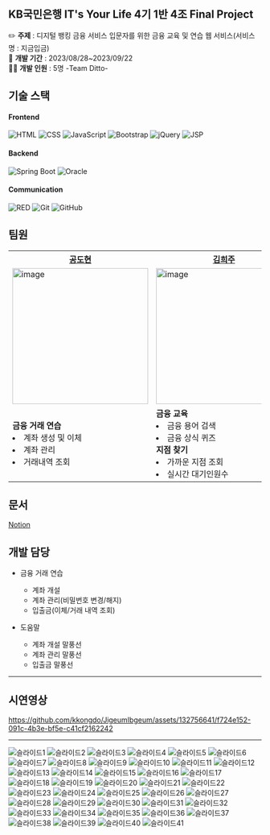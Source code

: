 ## KB국민은행 IT's Your Life 4기 1반 4조 Final Project

✏️ **주제** : 디지털 뱅킹 금융 서비스 입문자를 위한 금융 교육 및 연습 웹 서비스(서비스 명 : 지금입금)<br>
📆 **개발 기간** : 2023/08/28~2023/09/22<br>
👨‍💻 **개발 인원** : 5명 -Team Ditto- <br>

## 기술 스택
#### Frontend
<p>
  <img alt="HTML" src="https://img.shields.io/badge/HTML-E34F26.svg?&style=for-the-badge&logo=HTML5&logoColor=white"/>
  <img alt="CSS" src="https://img.shields.io/badge/CSS-1572B6.svg?&style=for-the-badge&logo=CSS3&logoColor=white"/>
  <img alt="JavaScript" src="https://img.shields.io/badge/JAVASCRIPT-F7DF1E.svg?&style=for-the-badge&logo=JavaScript&logoColor=white"/>
  <img alt="Bootstrap" src="https://img.shields.io/badge/BOOTSTRAP-7952B3.svg?&style=for-the-badge&logo=Bootstrap&logoColor=white"/>
  <img alt="jQuery" src="https://img.shields.io/badge/JQUERY-0769AD.svg?&style=for-the-badge&logo=jQuery&logoColor=white"/>
  <img alt="JSP" src="https://img.shields.io/badge/JSP-007396.svg?&style=for-the-badge&logo=Java&logoColor=white"/>
</p>

#### Backend
<p>
  <img alt="Spring Boot" src="https://img.shields.io/badge/SPRING%20BOOT-6DB33F.svg?&style=for-the-badge&logo=Spring&logoColor=white"/>
  <img alt="Oracle" src="https://img.shields.io/badge/ORACLE-F80000.svg?&style=for-the-badge&logo=Oracle&logoColor=white"/>
</p>

#### Communication
<p>
  <img alt="RED" src ="https://img.shields.io/badge/Notion-000000.svg?&style=for-the-badge&logo=Notion&logoColor=white"/>
  <img alt="Git" src="https://img.shields.io/badge/git-E6484F.svg?style=for-the-badge&logo=git&logoColor=white"/>
  <img alt="GitHub" src="https://img.shields.io/badge/github-%23121011.svg?style=for-the-badge&logo=github&logoColor=white"/>
</p>

## 팀원
<table>
  <tbody>
    <tr>
      <th><a href="https://github.com/kkongdo">공도현</th>
      <th><a href="https://github.com/hejoo345">김희주</th>
      <th><a href="https://github.com/dayoonn">남다윤</th>
      <th><a href="https://github.com/SuHyeon2Park">박수현</th>
      <th><a href="https://github.com/syc98syc">신윤철</th>
    </tr>
    <tr>
      <td><img width="270" alt="image" src="https://github.com/syc98syc/KB04_TeamProject/assets/67685741/02986a1c-2bee-45e7-80cb-9c1d9655873f"></td>
      <td><img width="270" alt="image" src="https://github.com/syc98syc/KB04_TeamProject/assets/67685741/04d334cd-ec3a-4db0-a0ef-241cac14fc4d"></td>
      <td><img width="270" alt="image" src="https://github.com/syc98syc/KB04_TeamProject/assets/67685741/3536617d-ba20-4b60-81d8-b450d574a3fd"></td>
      <td><img width="270" alt="image" src="https://github.com/syc98syc/KB04_TeamProject/assets/67685741/0fb97765-847c-4d09-a967-9a3804d48426"></td>
      <td><img width="270" alt="image" src="https://github.com/syc98syc/KB04_TeamProject/assets/67685741/d0c44b7d-d9fd-4095-8e87-af778f3561b2"></td>
    </tr>
    <tr>
      <td><b>금융 거래 연습</b><li>계좌 생성 및 이체<li>계좌 관리<li>거래내역 조회</td>
      <td><b>금융 교육</b><li>금융 용어 검색<li>금융 상식 퀴즈</li><b>지점 찾기</b><li>가까운 지점 조회<li>실시간 대기인원수</td>
      <td><b>금융 거래 연습</b><li>카드 발급 및 조회<li>카드 관리<li>인증서 발급</li></td>
      <td><b>회원관리</b><li>회원가입 및 관리<li>로그인, 로그아웃</li><b>포인트</b><li>조회, 적립, 전환</li></td>
      <td><b>커뮤니티</b><li>게시물 등록 및 관리<li>댓글 등록 및 관리</td>
    </tr>
  </tbody>
</table>

## 문서
[Notion](https://www.notion.so/KB-Final-Project-72b4c0259d1e44408974dd7190357d7a)

## 개발 담당
  * 금융 거래 연습
    * 계좌 개설
    * 계좌 관리(비밀번호 변경/해지)
    * 입출금(이체/거래 내역 조회)
      
  * 도움말
    * 계좌 개설 말풍선
    * 계좌 관리 말풍선
    * 입출금 말풍선
---
## 시연영상

https://github.com/kkongdo/JigeumIbgeum/assets/132756641/f724e152-091c-4b3e-bf5e-c41cf2162242

---
![슬라이드1](https://github.com/kkongdo/JigeumIbgeum/assets/132756641/cbe16121-82ba-445b-bb69-b1fa8b4b661c)
![슬라이드2](https://github.com/kkongdo/JigeumIbgeum/assets/132756641/98bbaac4-136b-4d52-adb6-92610b99a0d3)
![슬라이드3](https://github.com/kkongdo/JigeumIbgeum/assets/132756641/3d93f46a-f489-4e5c-ba2b-c29512970990)
![슬라이드4](https://github.com/kkongdo/JigeumIbgeum/assets/132756641/bd859005-70a4-4adc-b27d-fd856d7e91c0)
![슬라이드5](https://github.com/kkongdo/JigeumIbgeum/assets/132756641/7513270c-2de3-486c-bc6a-f056cce07800)
![슬라이드6](https://github.com/kkongdo/JigeumIbgeum/assets/132756641/0aa2d0a3-3a15-45a9-8890-ab4463c31d8b)
![슬라이드7](https://github.com/kkongdo/JigeumIbgeum/assets/132756641/b5a22af0-a9f9-441e-87c9-381cc9c8e2e7)
![슬라이드8](https://github.com/kkongdo/JigeumIbgeum/assets/132756641/c623d58a-eb7a-4ac7-ae63-0e8c305d117f)
![슬라이드9](https://github.com/kkongdo/JigeumIbgeum/assets/132756641/d6931784-4f3b-4594-b3ff-6e7cc8e8948f)
![슬라이드10](https://github.com/kkongdo/JigeumIbgeum/assets/132756641/0057aed8-459c-45f3-97f2-7ecf64f09f65)
![슬라이드11](https://github.com/kkongdo/JigeumIbgeum/assets/132756641/5a6bb1e0-4ef9-4c2c-a417-1019d528fb22)
![슬라이드12](https://github.com/kkongdo/JigeumIbgeum/assets/132756641/b5385b6d-43b4-4bea-b3b0-bdf63775767d)
![슬라이드13](https://github.com/kkongdo/JigeumIbgeum/assets/132756641/6a18323b-d5da-46a7-a230-aa836cf19c3d)
![슬라이드14](https://github.com/kkongdo/JigeumIbgeum/assets/132756641/d2649b3c-5041-4983-9a9a-6c4f3eea9352)
![슬라이드15](https://github.com/kkongdo/JigeumIbgeum/assets/132756641/5f160378-47ef-40c6-b087-45ad77816ca0)
![슬라이드16](https://github.com/kkongdo/JigeumIbgeum/assets/132756641/1a55686f-248d-46d8-9b67-561df18124c8)
![슬라이드17](https://github.com/kkongdo/JigeumIbgeum/assets/132756641/e9dcf4a0-cb67-4f73-bdac-91bf0f53cbe1)
![슬라이드18](https://github.com/kkongdo/JigeumIbgeum/assets/132756641/e322aa47-7653-4656-9972-33e59dae6311)
![슬라이드19](https://github.com/kkongdo/JigeumIbgeum/assets/132756641/1b1c7c8d-fe7e-4a98-a6a2-4fdd597e1100)
![슬라이드20](https://github.com/kkongdo/JigeumIbgeum/assets/132756641/d86404ca-4f06-49bf-84cd-45b23d4d4741)
![슬라이드21](https://github.com/kkongdo/JigeumIbgeum/assets/132756641/2bf552a7-38e3-40c6-a0a3-ba5d12c4a95c)
![슬라이드22](https://github.com/kkongdo/JigeumIbgeum/assets/132756641/e00159e0-77bf-42e4-8fd0-6723a11e48a4)
![슬라이드23](https://github.com/kkongdo/JigeumIbgeum/assets/132756641/4603e772-4ca1-4042-b197-0c924fdb98d0)
![슬라이드24](https://github.com/kkongdo/JigeumIbgeum/assets/132756641/34c0824a-c9eb-4ae2-a35c-8f86791cab60)
![슬라이드25](https://github.com/kkongdo/JigeumIbgeum/assets/132756641/9951112d-8f00-4dd3-8f43-41a3e506ae42)
![슬라이드26](https://github.com/kkongdo/JigeumIbgeum/assets/132756641/9ca5a06b-59b0-4004-ae65-8abc3adb4546)
![슬라이드27](https://github.com/kkongdo/JigeumIbgeum/assets/132756641/ce082225-4e3e-4b7d-aa22-da7a8148fb72)
![슬라이드28](https://github.com/kkongdo/JigeumIbgeum/assets/132756641/6c19cb62-36f6-4d75-bb36-0551c2bf06fb)
![슬라이드29](https://github.com/kkongdo/JigeumIbgeum/assets/132756641/6250f92a-70ac-4f89-a164-ecf8b52c4fd9)
![슬라이드30](https://github.com/kkongdo/JigeumIbgeum/assets/132756641/60b9771c-77ac-4143-8ac0-7441a9bf9cd0)
![슬라이드31](https://github.com/kkongdo/JigeumIbgeum/assets/132756641/c4772265-ad51-44dd-84c4-56c8c057000a)
![슬라이드32](https://github.com/kkongdo/JigeumIbgeum/assets/132756641/6a128e86-fc59-407a-bd41-5ba4d7eac48e)
![슬라이드33](https://github.com/kkongdo/JigeumIbgeum/assets/132756641/880d9d00-dacf-4289-b9eb-e5f7fed91645)
![슬라이드34](https://github.com/kkongdo/JigeumIbgeum/assets/132756641/d737bd35-8ba8-4802-8e21-44fa03031a59)
![슬라이드35](https://github.com/kkongdo/JigeumIbgeum/assets/132756641/0e82df0d-6bd3-4c9c-a533-e543209d8796)
![슬라이드36](https://github.com/kkongdo/JigeumIbgeum/assets/132756641/3a59af5e-42be-4fcd-8209-ffb7e19d082d)
![슬라이드37](https://github.com/kkongdo/JigeumIbgeum/assets/132756641/72d5472d-1395-4c1c-9cc3-7f7f3adff7f3)
![슬라이드38](https://github.com/kkongdo/JigeumIbgeum/assets/132756641/c8a60c68-0553-456c-9ec4-d2d99b0f51b9)
![슬라이드39](https://github.com/kkongdo/JigeumIbgeum/assets/132756641/6a818cf7-8a78-4db3-81dd-2e9fb478c881)
![슬라이드40](https://github.com/kkongdo/JigeumIbgeum/assets/132756641/dfd5e755-0391-4263-bf79-aeb7b8828dbc)
![슬라이드41](https://github.com/kkongdo/JigeumIbgeum/assets/132756641/a7beda67-e3fe-48c7-a8a7-df9fdb0bb2aa)
